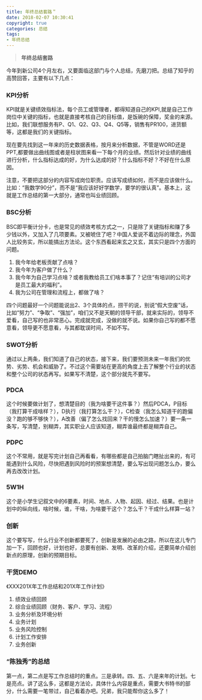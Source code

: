 ```yaml
---
title: 年终总结套路＂
date: 2018-02-07 10:30:41
copyright: true
categories: 总结
tags:
- 年终总结
---
```



> **年终总结套路**

今年到新公司4个月左右，又要面临这部门与个人总结，先磨刀把。总结了知乎的高赞回答，主要有以下几点：

### KPI分析

KPI就是关键绩效指标法，每个员工或管理者，都得知道自己的KPI,就是自己工作岗位中关键的指标，也就是直接考核自己的目标值，是饭碗的保障，奖金的来源。比如，我们联想服务有P、Q1、Q2、Q3、Q4、Q5等，销售有PR100，进货额等，这都是我们的关键指标。

<!-- more -->

现在要先找到这一年来的历史数据表格，按月来分析数据，不管是WORD还是PPT,都要做出曲线图或者是柱状图来看一下每个月的业绩。然后针对业绩的曲线进行分析，什么指标达成的好，为什么达成的好？什么指标不好？不好在什么原因。

注意，不要把这部分的内容写成岗位职责。应该写成绩如何，而不是应该做什么。比如：“我数学90分”，而不是“我应该好好学数学，要学的很认真”。基本上，这就是工作总结的第一大部分，通常也叫业绩回顾。


### BSC分析

BSC即平衡计分卡，也是常见的绩效考核方式之一，只是除了关键指标和赚了多少钱以外，又加入了几项要素。又被唬住了吧？中国人爱说不着边际的理念，外国人比较务实，所以能搞出方法论。这个东西看起来玄之又玄，其实只是四个方面的问题。

1. 我今年给老板贡献了点啥？
2. 我今年为客户做了什么？
3. 我今年为自己学习点啥？或者我教给员工们啥本事了？记住“有培训的公司才是员工最大的福利”。
4. 我为公司在管理和流程上，都做了啥？


四个问题最好一个问题能说出2、3个具体的点，捞干的说，别说“假大空废”话，比如“努力”、“争取”、“强加”，咱们又不是天朝的领导干部，就来实际的，领导不爱看，自己写的也非常恶心。完成就完成，没做的就不说。如果你自己写的都不愿意看，领导更不愿意看，与其都耽误时间，不如不写。

### SWOT分析

通过以上两条，我们知道了自己的状态，接下来，我们要预测未来一年我们的优势、劣势、机会和威胁了。不过这个需要站在更高的角度上去了解整个行业的状态和整个公司的状态再写。如果写不清楚，这个部分就先不要写。


### PDCA

这个时候要做计划了，想清楚目的（我为啥要干这件事？）然后PDCA，P目标（我打算干成啥样？），D执行（我打算怎么干？），C检查（我怎么知道干的跑偏没？跑的够不够快？），A改善（偏了怎么找回来？干的慢怎么加速？）要一条一条写，写清楚，别糊弄，其实职业人应该知道，糊弄谁最终都是糊弄自己。

### PDPC

这个不常用，就是写完计划自己再看看，有哪些都是自己拍脑门瞎扯出来的，有可能遇到什么风险，尽快把遇到风险时的预案想清楚，要么写出现问题怎么办，要么再去改改计划。

### 5W1H

这个是小学生记叙文中的6要素，时间、地点、人物、起因、经过、结果。也是计划中的纵向线，啥时候，谁，干啥，为啥要干这个？怎么干？干成什么样算一站？

### 创新

这个要写写，什么行业不创新都要死了，创新是发展的必由之路，所以在这儿专门加一下，回顾也好，计划也好，总要有创新、发明、改革的介绍，还要简单介绍创新点的原理，创新的预期目标。


### 干货DEMO

《XXX201X年工作总结和201X年工作计划》

1. 绩效业绩回顾
2. 综合业绩回顾（财务、客户、学习、流程）
3. 业务分析及环境分析
4. 业务计划
5. 业务风险控制
6. 计划工作安排
7. 业务创新


### “陈独秀”的总结

第一点，第二点是写工作总结时的重点。三是承转。四、五、六是来年的计划。七是亮点。讲了这么多，这都是方法论，具体什么内容是重点，需要大书特书的部分，什么需要一笔带过，自己看着办吧。兄弟，我只能帮你这么多了！

